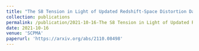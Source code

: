 ```yaml
---
title: "The S8 Tension in Light of Updated Redshift-Space Distortion Data and PAge Approximation"
collection: publications
permalink: /publication/2021-10-16-The S8 Tension in Light of Updated Redshift-Space Distortion Data and PAge Approximation
date: 2021-10-16
venue: 'SCPMA'
paperurl: 'https://arxiv.org/abs/2110.08498'
---
```





